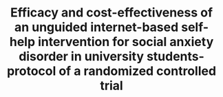 --- 
abstract: '' 
authors: 
 - F Kählke
 -  T Berger
 -  A Schulz
 -  H Baumeister
 -  M Berking
 -  P Cuijpers
 -  ...
doi: '' 
featured: false 
publication: '*BMC psychiatry*, 147' 
publication_short: '' 
publishDate: '2019-01-01' 
title: 'Efficacy and cost-effectiveness of an unguided  internet-based self-help intervention for social anxiety disorder in university students- protocol of a randomized controlled trial' 
url_code: '' 
url_dataset: '' 
url_pdf: '' 
url_poster: '' 
url_project: '' 
url_slides: '' 
url_source: '' 
url_video: '' 
---